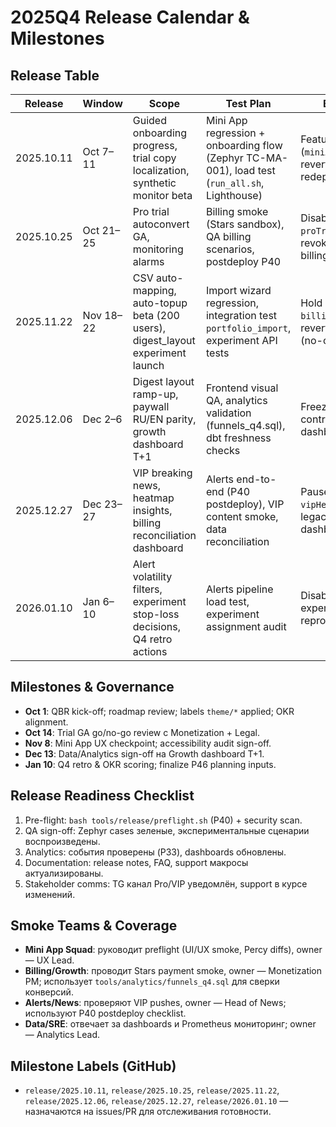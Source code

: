 # 2025Q4 Release Calendar & Milestones

## Release Table
| Release | Window | Scope | Test Plan | Backout Checklist |
| --- | --- | --- | --- | --- |
| 2025.10.11 | Oct 7–11 | Guided onboarding progress, trial copy localization, synthetic monitor beta | Mini App regression + onboarding flow (Zephyr TC-MA-001), load test (`run_all.sh`, Lighthouse) | Feature flag rollback (`miniApp.guidedOnboarding`), revert experiment config, redeploy prev tag |
| 2025.10.25 | Oct 21–25 | Pro trial autoconvert GA, monitoring alarms | Billing smoke (Stars sandbox), QA billing scenarios, postdeploy P40 | Disable `proTrialAutoconvert`, revoke cron job, restore billing config snapshot |
| 2025.11.22 | Nov 18–22 | CSV auto-mapping, auto-topup beta (200 users), digest_layout experiment launch | Import wizard regression, integration test `portfolio_import`, experiment API tests | Hold beta list, turn off `billing.autoTopupBeta`, revert schema migration (no-op) |
| 2025.12.06 | Dec 2–6 | Digest layout ramp-up, paywall RU/EN parity, growth dashboard T+1 | Frontend visual QA, analytics validation (funnels_q4.sql), dbt freshness checks | Freeze experiment to control, rollback Metabase dashboards to prev version |
| 2025.12.27 | Dec 23–27 | VIP breaking news, heatmap insights, billing reconciliation dashboard | Alerts end-to-end (P40 postdeploy), VIP content smoke, data reconciliation | Pause VIP channel, disable `vipHeatmap`, fallback to legacy digest, rollback dashboard |
| 2026.01.10 | Jan 6–10 | Alert volatility filters, experiment stop-loss decisions, Q4 retro actions | Alerts pipeline load test, experiment assignment audit | Disable new filters, revert experiments to default `A`, reprocess alerts backlog |

## Milestones & Governance
- **Oct 1**: QBR kick-off; roadmap review; labels `theme/*` applied; OKR alignment.
- **Oct 14**: Trial GA go/no-go review с Monetization + Legal.
- **Nov 8**: Mini App UX checkpoint; accessibility audit sign-off.
- **Dec 13**: Data/Analytics sign-off на Growth dashboard T+1.
- **Jan 10**: Q4 retro & OKR scoring; finalize P46 planning inputs.

## Release Readiness Checklist
1. Pre-flight: `bash tools/release/preflight.sh` (P40) + security scan.
2. QA sign-off: Zephyr cases зеленые, экспериментальные сценарии воспроизведены.
3. Analytics: события проверены (P33), dashboards обновлены.
4. Documentation: release notes, FAQ, support макросы актуализированы.
5. Stakeholder comms: TG канал Pro/VIP уведомлён, support в курсе изменений.

## Smoke Teams & Coverage
- **Mini App Squad**: руководит preflight (UI/UX smoke, Percy diffs), owner — UX Lead.
- **Billing/Growth**: проводит Stars payment smoke, owner — Monetization PM; использует `tools/analytics/funnels_q4.sql` для сверки конверсий.
- **Alerts/News**: проверяют VIP pushes, owner — Head of News; используют P40 postdeploy checklist.
- **Data/SRE**: отвечает за dashboards и Prometheus мониторинг; owner — Analytics Lead.

## Milestone Labels (GitHub)
- `release/2025.10.11`, `release/2025.10.25`, `release/2025.11.22`, `release/2025.12.06`, `release/2025.12.27`, `release/2026.01.10` — назначаются на issues/PR для отслеживания готовности.
